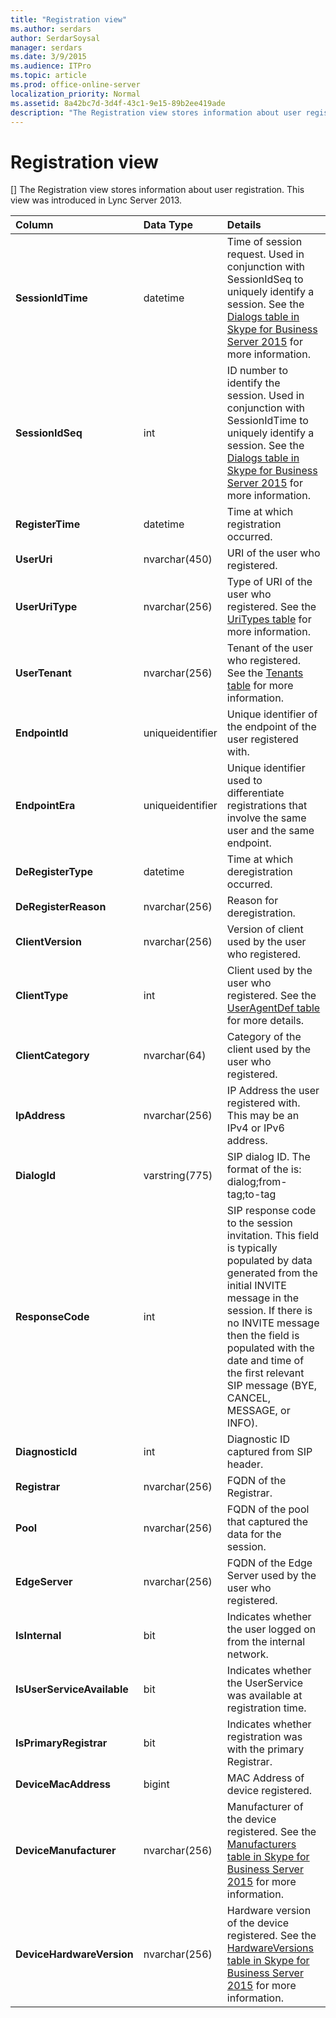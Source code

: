 ```yaml
---
title: "Registration view"
ms.author: serdars
author: SerdarSoysal
manager: serdars
ms.date: 3/9/2015
ms.audience: ITPro
ms.topic: article
ms.prod: office-online-server
localization_priority: Normal
ms.assetid: 8a42bc7d-3d4f-43c1-9e15-89b2ee419ade
description: "The Registration view stores information about user registration. This view was introduced in Lync Server 2013."
---
```


# Registration view
[]
The Registration view stores information about user registration. This view was introduced in Lync Server 2013.
  
|**Column**|**Data Type**|**Details**|
|:-----|:-----|:-----|
|**SessionIdTime** <br/> |datetime  <br/> |Time of session request. Used in conjunction with SessionIdSeq to uniquely identify a session. See the [Dialogs table in Skype for Business Server 2015](dialogs.md) for more information. <br/> |
|**SessionIdSeq** <br/> |int  <br/> |ID number to identify the session. Used in conjunction with SessionIdTime to uniquely identify a session. See the [Dialogs table in Skype for Business Server 2015](dialogs.md) for more information. <br/> |
|**RegisterTime** <br/> |datetime  <br/> |Time at which registration occurred.  <br/> |
|**UserUri** <br/> |nvarchar(450)  <br/> |URI of the user who registered.  <br/> |
|**UserUriType** <br/> |nvarchar(256)  <br/> |Type of URI of the user who registered. See the [UriTypes table](uritypes.md) for more information. <br/> |
|**UserTenant** <br/> |nvarchar(256)  <br/> |Tenant of the user who registered. See the [Tenants table](tenants.md) for more information. <br/> |
|**EndpointId** <br/> |uniqueidentifier  <br/> |Unique identifier of the endpoint of the user registered with.  <br/> |
|**EndpointEra** <br/> |uniqueidentifier  <br/> |Unique identifier used to differentiate registrations that involve the same user and the same endpoint.  <br/> |
|**DeRegisterType** <br/> |datetime  <br/> |Time at which deregistration occurred.  <br/> |
|**DeRegisterReason** <br/> |nvarchar(256)  <br/> |Reason for deregistration.  <br/> |
|**ClientVersion** <br/> |nvarchar(256)  <br/> |Version of client used by the user who registered.  <br/> |
|**ClientType** <br/> |int  <br/> |Client used by the user who registered. See the [UserAgentDef table](useragentdef.md) for more details. <br/> |
|**ClientCategory** <br/> |nvarchar(64)  <br/> |Category of the client used by the user who registered.  <br/> |
|**IpAddress** <br/> |nvarchar(256)  <br/> |IP Address the user registered with. This may be an IPv4 or IPv6 address.  <br/> |
|**DialogId** <br/> |varstring(775)  <br/> |SIP dialog ID. The format of the is:  <br/> dialog;from-tag;to-tag  <br/> |
|**ResponseCode** <br/> |int  <br/> |SIP response code to the session invitation. This field is typically populated by data generated from the initial INVITE message in the session. If there is no INVITE message then the field is populated with the date and time of the first relevant SIP message (BYE, CANCEL, MESSAGE, or INFO).  <br/> |
|**DiagnosticId** <br/> |int  <br/> |Diagnostic ID captured from SIP header.  <br/> |
|**Registrar** <br/> |nvarchar(256)  <br/> |FQDN of the Registrar.  <br/> |
|**Pool** <br/> |nvarchar(256)  <br/> |FQDN of the pool that captured the data for the session.  <br/> |
|**EdgeServer** <br/> |nvarchar(256)  <br/> |FQDN of the Edge Server used by the user who registered.  <br/> |
|**IsInternal** <br/> |bit  <br/> |Indicates whether the user logged on from the internal network.  <br/> |
|**IsUserServiceAvailable** <br/> |bit  <br/> |Indicates whether the UserService was available at registration time.  <br/> |
|**IsPrimaryRegistrar** <br/> |bit  <br/> |Indicates whether registration was with the primary Registrar.  <br/> |
|**DeviceMacAddress** <br/> |bigint  <br/> |MAC Address of device registered.  <br/> |
|**DeviceManufacturer** <br/> |nvarchar(256)  <br/> |Manufacturer of the device registered. See the [Manufacturers table in Skype for Business Server 2015](manufacturers.md) for more information. <br/> |
|**DeviceHardwareVersion** <br/> |nvarchar(256)  <br/> |Hardware version of the device registered. See the [HardwareVersions table in Skype for Business Server 2015](hardwareversions.md) for more information. <br/> |
   

